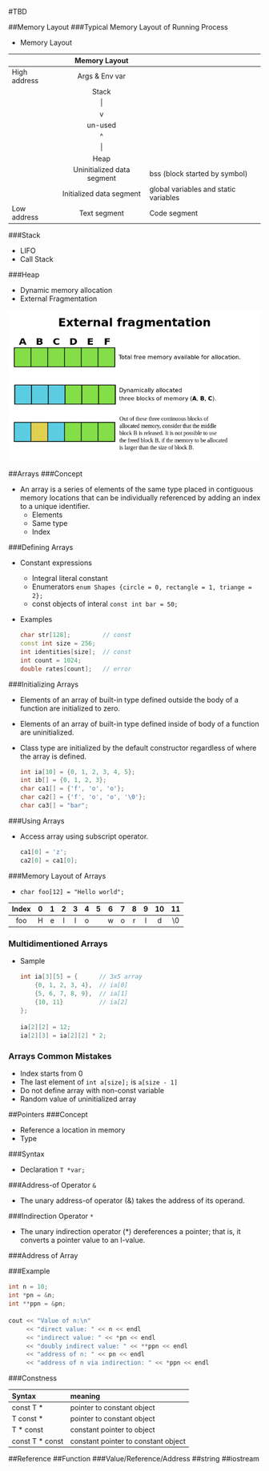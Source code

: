 #TBD

##Memory Layout
###Typical Memory Layout of Running Process
- Memory Layout

 |              | Memory Layout              |                                       |
 | :----------- | :------------------------: | :------------------------------------ |
 | High address | Args & Env var             |                                       |
 |              | Stack                      |                                       |
 |              | &#124;                     |                                       |
 |              | v                          |                                       |
 |              | un-used                    |                                       |
 |              | ^                          |                                       |
 |              | &#124;                     |                                       |
 |              | Heap                       |                                       |
 |              | Uninitialized data segment | bss (block started by symbol)         |
 |              | Initialized data segment   | global variables and static variables |
 | Low address  | Text segment               | Code segment                          |

###Stack
- LIFO
- Call Stack

###Heap
- Dynamic memory allocation
- External Fragmentation

![Image](https://github.com/limingjie/cpp/blob/master/images/ExternalFragmentation.png?raw=true)

##Arrays
###Concept
- An array is a series of elements of the same type placed in contiguous memory locations that can be individually referenced by adding an index to a unique identifier.
  - Elements
  - Same type
  - Index

###Defining Arrays
- Constant expressions
  - Integral literal constant
  - Enumerators `enum Shapes {circle = 0, rectangle = 1, triange = 2};`
  - const objects of interal `const int bar = 50;`
- Examples

    ```c++
    char str[128];         // const
    const int size = 256;
    int identities[size];  // const
    int count = 1024;
    double rates[count];   // error
    ```

###Initializing Arrays
- Elements of an array of built-in type defined outside the body of a function are initialized to zero.
- Elements of an array of built-in type defined inside of body of a function are uninitialized.
- Class type are initialized by the default constructor regardless of where the array is defined.

    ```c++
    int ia[10] = {0, 1, 2, 3, 4, 5};
    int ib[] = {0, 1, 2, 3};
    char ca1[] = {'f', 'o', 'o'};
    char ca2[] = {'f', 'o', 'o', '\0'};
    char ca3[] = "bar";
    ```

###Using Arrays
- Access array using subscript operator.

    ```c++
    ca1[0] = 'z';
    ca2[0] = ca1[0];
    ```

###Memory Layout of Arrays
- `char foo[12] = "Hello world";`

 | Index | 0 | 1 | 2 | 3 | 4 | 5 | 6 | 7 | 8 | 9 | 10 | 11 |
 |:-----:|:-:|:-:|:-:|:-:|:-:|:-:|:-:|:-:|:-:|:-:|:--:|:--:|
 | foo   | H | e | l | l | o |   | w | o | r | l | d  | \0 |

### Multidimentioned Arrays
- Sample

    ```c++
    int ia[3][5] = {      // 3x5 array
        {0, 1, 2, 3, 4},  // ia[0]
        {5, 6, 7, 8, 9},  // ia[1]
        {10, 11}          // ia[2]
    };

    ia[2][2] = 12;
    ia[2][3] = ia[2][2] * 2;
    ```

### Arrays Common Mistakes
- Index starts from 0
- The last element of `int a[size];` is `a[size - 1]`
- Do not define array with non-const variable
- Random value of uninitialized array

##Pointers
###Concept
- Reference a location in memory
- Type

###Syntax
- Declaration `T *var;`

###Address-of Operator `&`
- The unary address-of operator (&) takes the address of its operand.

###Indirection Operator `*`
- The unary indirection operator (*) dereferences a pointer; that is, it converts a pointer value to an l-value.

###Address of Array

###Example
  ```c++
  int n = 10;
  int *pn = &n;
  int **ppn = &pn;

  cout << "Value of n:\n"
       << "direct value: " << n << endl
       << "indirect value: " << *pn << endl
       << "doubly indirect value: " << **ppn << endl
       << "address of n: " << pn << endl
       << "address of n via indirection: " << *ppn << endl
  ```

###Constness

 | Syntax          | meaning                             |
 | :-------------- | :---------------------------------- |
 | const T *       | pointer to constant object          |
 | T const *       | pointer to constant object          |
 | T * const       | constant pointer to object          |
 | const T * const | constant pointer to constant object |

##Reference
##Function
###Value/Reference/Address
##string
##iostream
